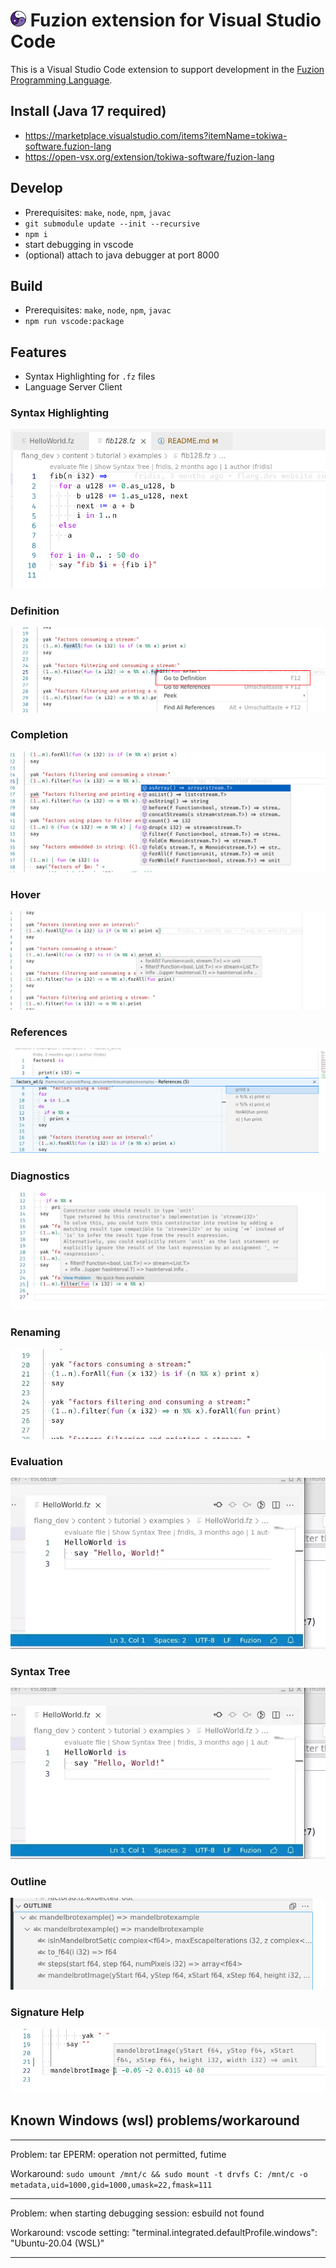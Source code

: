 # ![fuzion_logo_25.png](images/fuzion_logo_25.png) Fuzion extension for Visual Studio Code

This is a Visual Studio Code extension to support development in the [Fuzion Programming Language](https://flang.dev).

## Install (Java 17 required)
- https://marketplace.visualstudio.com/items?itemName=tokiwa-software.fuzion-lang
- https://open-vsx.org/extension/tokiwa-software/fuzion-lang

## Develop
- Prerequisites: `make`, `node`, `npm`, `javac`
- `git submodule update --init --recursive`
- `npm i`
- start debugging in vscode
- (optional) attach to java debugger at port 8000

## Build
- Prerequisites: `make`, `node`, `npm`, `javac`
- `npm run vscode:package`

## Features

- Syntax Highlighting for `.fz` files
- Language Server Client

### Syntax Highlighting
![Syntax Highlighting](images/syntax_highlighting.png)

### Definition
![Definition](images/lsp_definition.png)

### Completion
![Completion](images/lsp_completion.png)

### Hover
![Hover](images/lsp_hover.png)

### References
![References](images/lsp_references.png)

### Diagnostics
![Diagnostics](images/lsp_diagnostics.png)

### Renaming
![Renaming](images/lsp_rename.webp)

### Evaluation
![Evaluation](images/lsp_evaluate_file.webp)

### Syntax Tree
![Syntax Tree](images/lsp_show_syntax_tree.webp)

### Outline
![Outline](images/lsp_document_symbols.png)

### Signature Help
![Signature Help](images/lsp_signature_help.png)

## Known Windows (wsl) problems/workaround

---
Problem: tar EPERM: operation not permitted, futime

Workaround: `sudo umount /mnt/c && sudo mount -t drvfs C: /mnt/c -o metadata,uid=1000,gid=1000,umask=22,fmask=111`

---
Problem: when starting debugging session: esbuild not found

Workaround: vscode setting: "terminal.integrated.defaultProfile.windows": "Ubuntu-20.04 (WSL)"

---